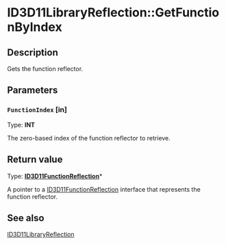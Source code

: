 # ID3D11LibraryReflection::GetFunctionByIndex

## Description

Gets the function reflector.

## Parameters

### `FunctionIndex` [in]

Type: **INT**

The zero-based index of the function reflector to retrieve.

## Return value

Type: **[ID3D11FunctionReflection](https://learn.microsoft.com/windows/desktop/api/d3d11shader/nn-d3d11shader-id3d11functionreflection)***

A pointer to a [ID3D11FunctionReflection](https://learn.microsoft.com/windows/desktop/api/d3d11shader/nn-d3d11shader-id3d11functionreflection) interface that represents the function reflector.

## See also

[ID3D11LibraryReflection](https://learn.microsoft.com/windows/desktop/api/d3d11shader/nn-d3d11shader-id3d11libraryreflection)